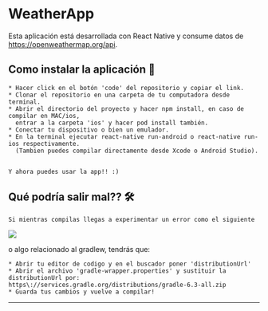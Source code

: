 # WeatherApp

Esta aplicación está desarrollada con React Native y consume datos de https://openweathermap.org/api.


## Como instalar la aplicación 🚀


```
* Hacer click en el botón 'code' del repositorio y copiar el link.
* Clonar el repositorio en una carpeta de tu computadora desde terminal.
* Abrir el directorio del proyecto y hacer npm install, en caso de compilar en MAC/ios,
  entrar a la carpeta 'ios' y hacer pod install también.
* Conectar tu dispositivo o bien un emulador.
* En la terminal ejecutar react-native run-android o react-native run-ios respectivamente. 
  (Tambien puedes compilar directamente desde Xcode o Android Studio).


Y ahora puedes usar la app!! :)

```

## Qué podría salir mal?? 🛠️
    Si mientras compilas llegas a experimentar un error como el siguiente
<img src="/app/images/error-android.jpeg">

o algo relacionado al gradlew, tendrás que:
```
* Abrir tu editor de codigo y en el buscador poner 'distributionUrl'
* Abrir el archivo 'gradle-wrapper.properties' y sustituir la distributionUrl por:  https\://services.gradle.org/distributions/gradle-6.3-all.zip
* Guarda tus cambios y vuelve a compilar!
```
---
